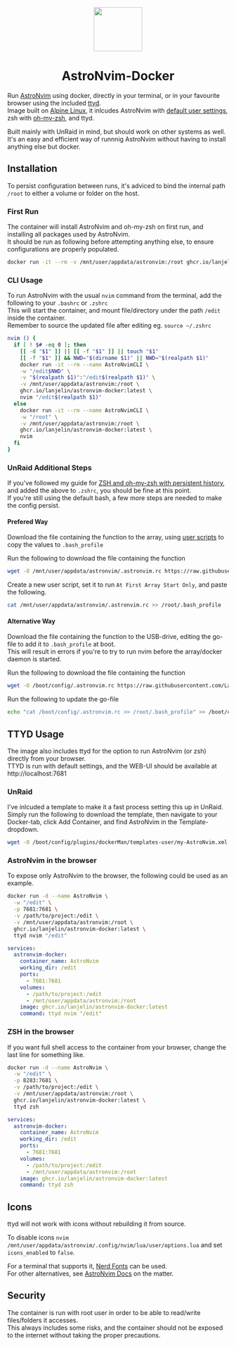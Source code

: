 <div align="center" id="madewithlua">
    <img src="https://astronvim.com/logo/astronvim.svg" width="110", height="100">
</div>

<h1 align="center">AstroNvim-Docker</h1>


Run [AstroNvim](https://astronvim.com/) using docker, directly in your terminal, or in your favourite browser using the included [ttyd](https://github.com/tsl0922/ttyd).  
Image built on [Alpine Linux](https://hub.docker.com/_/alpine), it inlcudes AstroNvim with [default user settings](https://github.com/AstroNvim/user_example), zsh with [oh-my-zsh](https://ohmyz.sh/), and ttyd.  

Built mainly with UnRaid in mind, but should work on other systems as well.  
It's an easy and efficient way of runnnig AstroNvim without having to install anything else but docker.  

## Installation
To persist configuration between runs, it's adviced to bind the internal path `/root` to either a volume or folder on the host.  

### First Run
The container will install AstroNvim and oh-my-zsh on first run, and installing all packages used by AstroNvim.  
It should be run as following before attempting anything else, to ensure configurations are properly populated.  

```bash
docker run -it --rm -v /mnt/user/appdata/astronvim:/root ghcr.io/lanjelin/astronvim-docker:latest
```

### CLI Usage
To run AstroNvim with the usual `nvim` command from the terminal, add the following to your `.bashrc` or `.zshrc`  
This will start the container, and mount file/directory under the path `/edit` inside the container.  
Remember to source the updated file after editing eg. `source ~/.zshrc`

```bash
nvim () {
  if [ ! $# -eq 0 ]; then
    [[ -d "$1" ]] || [[ -f "$1" ]] || touch "$1"
    [[ -f "$1" ]] && NWD="$(dirname $1)" || NWD="$(realpath $1)"
    docker run -it --rm --name AstroNvimCLI \
    -w "/edit$NWD" \
    -v "$(realpath $1)":"/edit$(realpath $1)" \
    -v /mnt/user/appdata/astronvim:/root \
    ghcr.io/lanjelin/astronvim-docker:latest \
    nvim "/edit$(realpath $1)"
  else
    docker run -it --rm --name AstroNvimCLI \
    -w "/root" \
    -v /mnt/user/appdata/astronvim:/root \
    ghcr.io/lanjelin/astronvim-docker:latest \
    nvim
  fi
}
```

### UnRaid Additional Steps
If you've followed my guide for [ZSH and oh-my-zsh with persistent history](https://github.com/Lanjelin/unraid/tree/main/zsh-omz-persistent#zsh-and-oh-my-zsh-with-persistent-history), and added the above to `.zshrc`, you should be fine at this point.  
If you're still using the default bash, a few more steps are needed to make the config persist.  

#### Prefered Way
Download the file containing the function to the array, using [user scripts](https://forums.unraid.net/topic/48286-plugin-ca-user-scripts/) to copy the values to `.bash_profile`  

Run the following to download the file containing the function
```bash
wget -O /mnt/user/appdata/astronvim/.astronvim.rc https://raw.githubusercontent.com/Lanjelin/astronvim-docker/main/.astronvim.rc
```
Create a new user script, set it to run `At First Array Start Only`, and paste the following.
```bash
cat /mnt/user/appdata/astronvim/.astronvim.rc >> /root/.bash_profile
```

#### Alternative Way
Download the file containing the function to the USB-drive, editing the go-file to add it to `.bash_profile` at boot.  
This will result in errors if you're to try to run nvim before the array/docker daemon is started.  

Run the following to download the file containing the function
```bash
wget -O /boot/config/.astronvim.rc https://raw.githubusercontent.com/Lanjelin/astronvim-docker/main/.astronvim.rc
```
Run the following to update the go-file
```bash
echo "cat /boot/config/.astronvim.rc >> /root/.bash_profile" >> /boot/config/go
```

## TTYD Usage
The image also includes ttyd for the option to run AstroNvim (or zsh) directly from your browser.  
TTYD is run with default settings, and the WEB-UI should be available at http://localhost:7681  

### UnRaid
I've inlcuded a template to make it a fast process setting this up in UnRaid.  
Simply run the following to download the template, then navigate to your Docker-tab, click Add Container, and find AstroNvim in the Template-dropdown.

```bash
wget -O /boot/config/plugins/dockerMan/templates-user/my-AstroNvim.xml https://raw.githubusercontent.com/Lanjelin/astronvim-docker/main/my-AstroNvim.xml
```

### AstroNvim in the browser
To expose only AstroNvim to the browser, the following could be used as an example.  

```bash
docker run -d --name AstroNvim \
  -w "/edit" \
  -p 7681:7681 \
  -v /path/to/project:/edit \
  -v /mnt/user/appdata/astronvim:/root \
  ghcr.io/lanjelin/astronvim-docker:latest \
  ttyd nvim "/edit"
```

```yaml
services:
  astronvim-docker:
    container_name: AstroNvim
    working_dir: /edit
    ports:
      - 7681:7681
    volumes:
      - /path/to/project:/edit
      - /mnt/user/appdata/astronvim:/root
    image: ghcr.io/lanjelin/astronvim-docker:latest
    command: ttyd nvim "/edit"
```

### ZSH in the browser
If you want full shell access to the container from your browser, change the last line for something like.

```bash
docker run -d --name AstroNvim \
  -w "/edit" \
  -p 8283:7681 \
  -v /path/to/project:/edit \
  -v /mnt/user/appdata/astronvim:/root \
  ghcr.io/lanjelin/astronvim-docker:latest \
  ttyd zsh
```

```yaml
services:
  astronvim-docker:
    container_name: AstroNvim
    working_dir: /edit
    ports:
      - 7681:7681
    volumes:
      - /path/to/project:/edit
      - /mnt/user/appdata/astronvim:/root
    image: ghcr.io/lanjelin/astronvim-docker:latest
    command: ttyd zsh
```

## Icons
ttyd will not work with icons without rebuilding it from source.  

To disable icons `nvim /mnt/user/appdata/astronvim/.config/nvim/lua/user/options.lua` and set `icons_enabled` to `false`.  

For a terminal that supports it, [Nerd Fonts](https://www.nerdfonts.com/font-downloads) can be used.  
For other alternatives, see [AstroNvim Docs](https://docs.astronvim.com/Recipes/icons) on the matter.

## Security
The container is run with root user in order to be able to read/write files/folders it accesses.  
This always includes some risks, and the container should not be exposed to the internet without taking the proper precautions.
